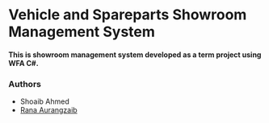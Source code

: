 # Vehicle and Spareparts Showroom Management System
#### This is showroom management system developed as a term project using WFA C#.
### Authors
- Shoaib Ahmed
- [Rana Aurangzaib](https://github.com/aurangzaib048)
